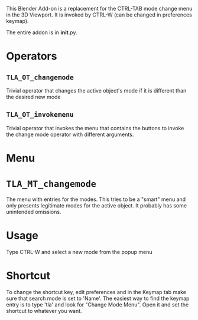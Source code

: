 This Blender Add-on is a replacement for the CTRL-TAB mode change menu in the
3D Viewport.  It is invoked by CTRL-W (can be changed in preferences keymap).

The entire addon is in __init__.py.

# Operators
## `TLA_OT_changemode`

Trivial operator that changes the active object's mode if it is different
than the desired new mode

## `TLA_OT_invokemenu`

Trivial operator that invokes the menu that contains the buttons to invoke
the change mode operator with different arguments.

# Menu

# `TLA_MT_changemode`

The menu with entries for the modes.  This tries to be a "smart" menu
and only presents legitimate modes for the active object.  It probably
has some unintended omissions.

# Usage

Type CTRL-W and select a new mode from the popup menu

#  Shortcut

To change the shortcut key, edit preferences and in the Keymap tab make sure that
search mode is set to 'Name'.  The easiest way to find the keymap entry is
to type 'tla' and look for "Change Mode Menu".  Open it and set the
shortcut to whatever you want.